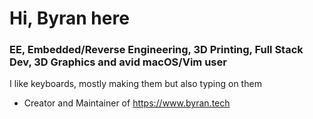 # Hi, Byran here

### EE, Embedded/Reverse Engineering, 3D Printing, Full Stack Dev, 3D Graphics and avid macOS/Vim user

I like keyboards, mostly making them but also typing on them

* Creator and Maintainer of https://www.byran.tech
